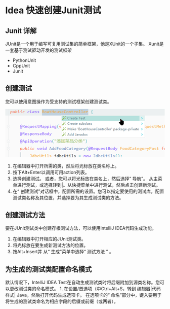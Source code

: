 # Idea 快速创建Junit测试

## Junit 详解

JUnit是一个用于编写可复用测试集的简单框架，他是XUnit的一个子集。
Xunit是一套基于测试驱动开发的测试框架
- PythonUnit
- CppUnit
- Junit

## 创建测试
您可以使用意图操作为受支持的测试框架创建测试类。

![image.png](images/2020-02-16_18-22-39.png)
1. 在编辑器中打开所需的类，然后将光标放在类名称上。
2. 按下Alt+Enter以调用可用action列表。
3. 选择创建测试。
	或者，您可以将光标放在类名上，然后选择“ 导航”。 从主菜单进行测试，或选择转到|。从快捷菜单中进行测试，然后点击创建新测试。
4. 在“ 创建测试”对话框中，配置所需的设置。您可以指定要使用的测试库，配置测试类名称及其位置，并选择要为其生成测试类的方法。

## 创建测试方法
要在JUnit测试类中创建存根测试方法，可以使用IntelliJ IDEA代码生成功能。
1. 在编辑器中打开相应的JUnit测试类。
2. 将光标放在要生成新测试方法的位置。
3. 按Alt+Insert并 从“ 生成”菜单中选择“ 测试方法 ” 。

## 为生成的测试类配置命名模式

默认情况下，IntelliJ IDEA Test在自动生成测试类时将后缀附加到源类名称。您可以更改测试类的命名模式。
	1. 在设置/首选项（中Ctrl+Alt+S，转到 编辑器|代码样式| Java，然后打开代码生成选项卡。
在选项卡的“ 命名”部分中，键入要用于将生成的测试类命名为相应字段的后缀或前缀（或两者）。